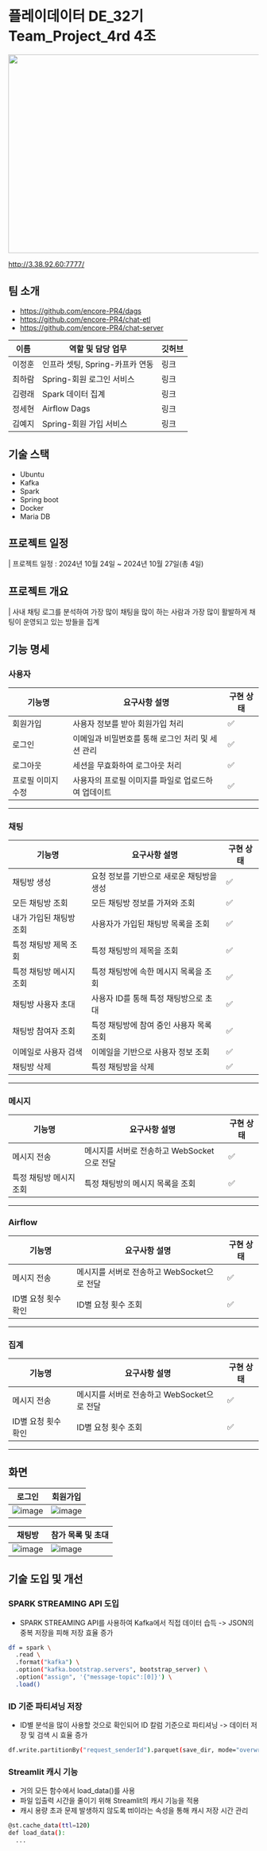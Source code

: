 # 플레이데이터 DE_32기 Team_Project_4rd 4조

<img src="https://github.com/user-attachments/assets/82474abc-867d-42c6-ba65-50cb2638d836" align="center" width="700" height="400" />

http://3.38.92.60:7777/

## 팀 소개
- https://github.com/encore-PR4/dags
- https://github.com/encore-PR4/chat-etl
- https://github.com/encore-PR4/chat-server

|이름|역할 및 담당 업무|깃허브|
|---|------|---|
|이정훈|인프라 셋팅, Spring-카프카 연동|링크|
|최하람|Spring-회원 로그인 서비스 |링크|
|김령래|Spark 데이터 집계|링크|
|정세현|Airflow Dags|링크|
|김예지|Spring-회원 가입 서비스|링크|

## 기술 스택

- Ubuntu
- Kafka
- Spark
- Spring boot
- Docker
- Maria DB

## 프로젝트 일정
| 프로젝트 일정 : 2024년 10월 24일 ~ 2024년 10월 27일(총 4일)

## 프로젝트 개요
| 사내 채팅 로그를 분석하여 가장 많이 채팅을 많이 하는 사람과 가장 많이 활발하게 채팅이 운영되고 있는 방들을 집계

## 기능 명세

### 사용자
| 기능명            | 요구사항 설명                                 | 구현 상태 |
|-----------------|------------------------------------------|----------|
| 회원가입         | 사용자 정보를 받아 회원가입 처리                    | ✅ |
| 로그인           | 이메일과 비밀번호를 통해 로그인 처리 및 세션 관리         | ✅ |
| 로그아웃         | 세션을 무효화하여 로그아웃 처리                    | ✅ |
| 프로필 이미지 수정 | 사용자의 프로필 이미지를 파일로 업로드하여 업데이트        | ✅ |

---

### 채팅
| 기능명                | 요구사항 설명                               | 구현 상태 |
|---------------------|------------------------------------------|----------|
| 채팅방 생성           | 요청 정보를 기반으로 새로운 채팅방을 생성                 | ✅ |
| 모든 채팅방 조회        | 모든 채팅방 정보를 가져와 조회                      | ✅ |
| 내가 가입된 채팅방 조회     | 사용자가 가입된 채팅방 목록을 조회                   | ✅ |
| 특정 채팅방 제목 조회     | 특정 채팅방의 제목을 조회                        | ✅ |
| 특정 채팅방 메시지 조회    | 특정 채팅방에 속한 메시지 목록을 조회                  | ✅ |
| 채팅방 사용자 초대       | 사용자 ID를 통해 특정 채팅방으로 초대                  | ✅ |
| 채팅방 참여자 조회       | 특정 채팅방에 참여 중인 사용자 목록 조회                | ✅ |
| 이메일로 사용자 검색      | 이메일을 기반으로 사용자 정보 조회                   | ✅ |
| 채팅방 삭제           | 특정 채팅방을 삭제                              | ✅ |

---

### 메시지
| 기능명               | 요구사항 설명                               | 구현 상태 |
|--------------------|------------------------------------------|----------|
| 메시지 전송           | 메시지를 서버로 전송하고 WebSocket으로 전달             | ✅ |
| 특정 채팅방 메시지 조회 | 특정 채팅방의 메시지 목록을 조회                      | ✅ |


---

### Airflow
| 기능명               | 요구사항 설명                               | 구현 상태 |
|--------------------|------------------------------------------|----------|
| 메시지 전송           | 메시지를 서버로 전송하고 WebSocket으로 전달             | ✅ |
| ID별 요청 횟수 확인 | ID별 요청 횟수 조회                         | ✅ |

---

### 집계
| 기능명               | 요구사항 설명                               | 구현 상태 |
|--------------------|------------------------------------------|----------|
| 메시지 전송           | 메시지를 서버로 전송하고 WebSocket으로 전달             | ✅ |
| ID별 요청 횟수 확인 | ID별 요청 횟수 조회                      | ✅ |

---

## 화면
| 로그인             | 회원가입                               |
|--------------------|------------------------------------------|
| ![image](https://github.com/user-attachments/assets/f9a1d479-0a02-46ec-95c6-bea6877e5cc3)           | ![image](https://github.com/user-attachments/assets/1ede4383-f440-4f11-9a85-2de31f5b13c3)            |



| 채팅방             | 참가 목록 및 초대                               |
|--------------------|------------------------------------------|
| ![image](https://github.com/user-attachments/assets/941bac76-0075-4d7e-b98e-95bbe1b27317)           | ![image](https://github.com/user-attachments/assets/c77102d6-6458-4269-b7af-3a2046e10cc8)             |

## 기술 도입 및 개선

### SPARK STREAMING API 도입
- SPARK STREAMING API를 사용하여 Kafka에서 직접 데이터 습득 -> JSON의 중복 저장을 피해 저장 효율 증가

```bash
df = spark \
  .read \
  .format("kafka") \
  .option("kafka.bootstrap.servers", bootstrap_server) \
  .option("assign", '{"message-topic":[0]}') \
  .load()
```
  
### ID 기준 파티셔닝 저장
- ID별 분석을 많이 사용할 것으로 확인되어 ID 칼럼 기준으로 파티셔닝 -> 데이터 저장 및 검색 시 효율 증가

```bash
df.write.partitionBy("request_senderId").parquet(save_dir, mode="overwrite")  # 'overwrite' 모드로 저장
```

### Streamlit 캐시 기능
- 거의 모든 함수에서 load_data()를 사용
- 파일 입출력 시간을 줄이기 위해 Streamlit의 캐시 기능을 적용
- 캐시 용량 초과 문제 발생하지 않도록 ttl이라는 속성을 통해 캐시 저장 시간 관리

```bash
@st.cache_data(ttl=120)
def load_data():
  ...
```
